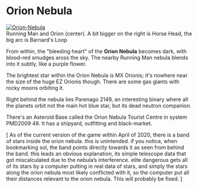 # Orion Nebula
[![Orion-Nebula](https://static.wikia.nocookie.net/elite-dangerous/images/8/8d/Orion-Nebula.png/revision/latest/scale-to-width-down/300?cb=20170701111651)](https://static.wikia.nocookie.net/elite-dangerous/images/8/8d/Orion-Nebula.png/revision/latest?cb=20170701111651) 	 		 			 		 		 		 			
Running Man and Orion (center). A bit bigger on the right is Horse Head, the big arc is Barnard's Loop
 		 	 

From within, the "bleeding heart" of the **Orion Nebula** becomes dark, with blood-red smudges aross the sky. The nearby Running Man nebula blends into it subtly, like a purple flower. 

The brightest star within the Orion Nebula is MX Orionis; it's nowhere near the size of the huge EZ Orionis though. There are some gas giants with rocky moons orbiting it. 

Right behind the nebula lies Parenago 2149, an interesting binary where all the planets orbit not the main hot blue star, but its dead neutron companion.

There's an Asteroid Base called the Orion Nebula Tourist Centre in system PMD2009 48. It has a shipyard, outfitting and black-market. 

[ As of the current version of the game within April of 2020, there is a band of stars inside the orion nebula. this is unintended. if you notice, when bookmarking sol, the band points directly towards it as seen from behind the band. this leads an obvious explanation, its simple telescope data that got miscalculated due to the nebula’s interference. elite dangerous gets all of its stars by a computer putting in real data of stars, and simply the stars along the orion nebula most likely conflicted with it, so the computer put all their distances relevant to the orion nebula. This will probably be fixed. ]